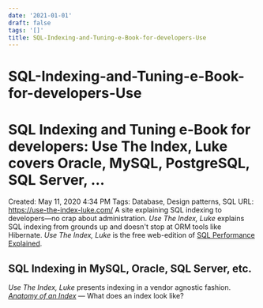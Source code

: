 ```yaml
---
date: '2021-01-01'
draft: false
tags: '[]'
title: SQL-Indexing-and-Tuning-e-Book-for-developers-Use
---
```


# SQL-Indexing-and-Tuning-e-Book-for-developers-Use

# SQL Indexing and Tuning e-Book for developers: Use The Index, Luke covers Oracle, MySQL, PostgreSQL, SQL Server, ...
Created: May 11, 2020 4:34 PM
Tags: Database, Design patterns, SQL
URL: https://use-the-index-luke.com/
A site explaining SQL indexing to developers—no crap about administration.
*Use The Index, Luke* explains SQL indexing from grounds up and doesn't stop at ORM tools like Hibernate.
*Use The Index, Luke* is the free web-edition of [SQL Performance Explained](https://sql-performance-explained.com/?utm_source=use-the-index-luke.com&utm_campaign=front&utm_medium=web).
## SQL Indexing in MySQL, Oracle, SQL Server, etc.
*Use The Index, Luke* presents indexing in a vendor agnostic fashion.
*[Anatomy of an Index](https://use-the-index-luke.com/sql/anatomy)* — What does an index look like?

